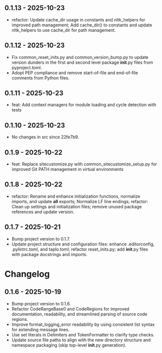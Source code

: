## 0.1.13 - 2025-10-23
- refactor: Update cache_dir usage in constants and nltk_helpers for improved path management; Add cache_dir() to constants and update nltk_helpers to use cache_dir for path management.

## 0.1.12 - 2025-10-23
- Fix common_reset_inits.py and common_version_bump.py to update version dunders in the first and second level package __init__.py files from pyproject.toml.
- Adopt PEP compliance and remove start-of-file and end-of-file comments from Python files.

## 0.1.11 - 2025-10-23
- feat: Add context managers for module loading and cycle detection with tests

## 0.1.10 - 2025-10-23
- No changes in src since 22fe7b9.

## 0.1.9 - 2025-10-22
- feat: Replace sitecustomize.py with common_sitecustomize_setup.py for improved Git PATH management in virtual environments

## 0.1.8 - 2025-10-22
- refactor: Rename and enhance initialization functions, normalize imports, and update __all__ exports; Normalize LF line endings; refactor: Clean up settings and initialization files; remove unused package references and update version.

## 0.1.7 - 2025-10-21
- Bump project version to 0.1.7.
- Update project structure and configuration files: enhance .editorconfig, .pylintrc.toml, and taplo.toml; refactor reset_inits.py; add __init__.py files with package docstrings and imports.

# Changelog

## 0.1.6 - 2025-10-19
- Bump project version to 0.1.6.
- Refactor CodeRangeBase0 and CodeRegions for improved documentation, readability, and streamlined parsing of source code regions.
- Improve format_logging_error readability by using consistent list syntax for extending message lines.
- Use set literals in Delimiters and TokenFormatter to clarify type checks.
- Update source file paths to align with the new directory structure and namespace packaging (skip top-level __init__.py generation).
